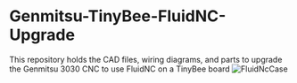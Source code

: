 # Genmitsu-TinyBee-FluidNC-Upgrade
This repository holds the CAD files, wiring diagrams, and parts to upgrade the Genmitsu 3030 CNC to use FluidNC on a TinyBee board
![FluidNcCase](https://github.com/user-attachments/assets/bb787d25-72a9-45ac-81d0-881c6bb7bc68)
